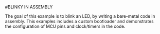 #BLINKY IN ASSEMBLY 

The goal of this example is to blink an LED, by writing a bare-metal code in assembly. This examples includes a custom bootloader and demonstrates the configuration of MCU pins and clock/timers in the code. 
